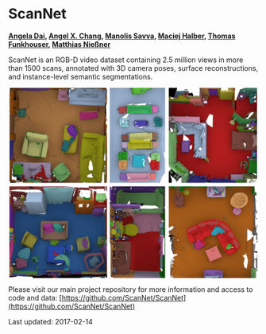 # ScanNet

**[Angela Dai](http://cs.stanford.edu/people/adai/), [Angel X. Chang](https://angelxuanchang.github.io), [Manolis Savva](https://msavva.github.io), [Maciej Halber](http://www.cs.princeton.edu/~mhalber/), [Thomas Funkhouser](http://www.cs.princeton.edu/~funk/), [Matthias Nießner](http://www.graphics.stanford.edu/~niessner/)**

ScanNet is an RGB-D video dataset containing 2.5 million views in more than 1500 scans, annotated with 3D camera poses, surface reconstructions, and instance-level semantic segmentations.

<img src="img/annotations.png" style="width:500px; display: block; margin-left: auto; margin-right: auto;"/>

Please visit our main project repository for more information and access to code and data: [https://github.com/ScanNet/ScanNet](https://github.com/ScanNet/ScanNet)

Last updated: 2017-02-14
